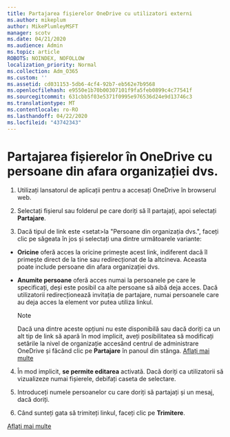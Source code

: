 ```yaml
---
title: Partajarea fișierelor OneDrive cu utilizatori externi
ms.author: mikeplum
author: MikePlumleyMSFT
manager: scotv
ms.date: 04/21/2020
ms.audience: Admin
ms.topic: article
ROBOTS: NOINDEX, NOFOLLOW
localization_priority: Normal
ms.collection: Adm_O365
ms.custom: ''
ms.assetid: cd031153-5db6-4cf4-92b7-eb562e7b9568
ms.openlocfilehash: e9550e1b70b00307101f9fa5feb0899c4c77541f
ms.sourcegitcommit: 631cbb5f03e5371f0995e976536d24e9d13746c3
ms.translationtype: MT
ms.contentlocale: ro-RO
ms.lasthandoff: 04/22/2020
ms.locfileid: "43742343"
---
```

# <a name="share-files-in-onedrive-with-people-outside-your-organization"></a>Partajarea fișierelor în OneDrive cu persoane din afara organizației dvs.

1. Utilizați lansatorul de aplicații pentru a accesați OneDrive în browserul web. 
    
2. Selectați fișierul sau folderul pe care doriți să îl partajați, apoi selectați **Partajare**. 
    
3. Dacă tipul de link este \<setat\>la "Persoane din organizația dvs.", faceți clic pe săgeata în jos și selectați una dintre următoarele variante: 
    
  - **Oricine** oferă acces la oricine primește acest link, indiferent dacă îl primește direct de la tine sau redirecționat de la altcineva. Aceasta poate include persoane din afara organizației dvs. 
    
  - **Anumite persoane** oferă acces numai la persoanele pe care le specificați, deși este posibil ca alte persoane să aibă deja acces. Dacă utilizatorii redirecționează invitația de partajare, numai persoanele care au deja acces la element vor putea utiliza linkul. 
    
    > [!NOTE]
    > Dacă una dintre aceste opțiuni nu este disponibilă sau dacă doriți ca un alt tip de link să apară în mod implicit, aveți posibilitatea să modificați setările la nivel de organizație accesând centrul de administrare OneDrive și făcând clic pe **Partajare** în panoul din stânga. [Aflați mai multe](https://go.microsoft.com/fwlink/?linkid=871961)
  
4. În mod implicit, **se permite editarea** activată. Dacă doriți ca utilizatorii să vizualizeze numai fișierele, debifați caseta de selectare. 
    
5. Introduceți numele persoanelor cu care doriți să partajați și un mesaj, dacă doriți.
    
6. Când sunteți gata să trimiteți linkul, faceți clic pe **Trimitere**. 
    
[Aflați mai multe](https://go.microsoft.com/fwlink/?linkid=871861)
  

